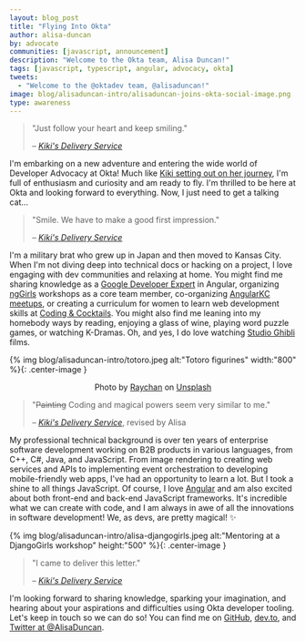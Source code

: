 ```yaml
---
layout: blog_post
title: "Flying Into Okta"
author: alisa-duncan
by: advocate
communities: [javascript, announcement]
description: "Welcome to the Okta team, Alisa Duncan!"
tags: [javascript, typescript, angular, advocacy, okta]
tweets:
  - "Welcome to the @oktadev team, @alisaduncan!"
image: blog/alisaduncan-intro/alisaduncan-joins-okta-social-image.png
type: awareness
---
```

  
> "Just follow your heart and keep smiling."
>
> – <cite>[Kiki's Delivery Service](https://www.ghibli.jp/works/majo/)</cite>

I'm embarking on a new adventure and entering the wide world of Developer Advocacy at Okta! Much like [Kiki setting out on her journey](https://en.wikipedia.org/wiki/Kiki%27s_Delivery_Service#Plot), I'm full of enthusiasm and curiosity and am ready to fly. I'm thrilled to be here at Okta and looking forward to everything. Now, I just need to get a talking cat...

> "Smile. We have to make a good first impression."
>
> – <cite>[Kiki's Delivery Service](https://www.ghibli.jp/works/majo/)</cite>
 
I'm a military brat who grew up in Japan and then moved to Kansas City. When I'm not diving deep into technical docs or hacking on a project, I love engaging with dev communities and relaxing at home. You might find me sharing knowledge as a [Google Developer Expert](https://developers.google.com/community/experts) in Angular, organizing [ngGirls](https://www.ng-girls.org/) workshops as a core team member, co-organizing [AngularKC meetups](https://www.meetup.com/angularkc/), or creating a curriculum for women to learn web development skills at [Coding & Cocktails](https://codingandcocktails.kcwomenintech.org/). You might also find me leaning into my homebody ways by reading, enjoying a glass of wine, playing word puzzle games, or watching K-Dramas. Oh, and yes, I do love watching [Studio Ghibli](https://www.ghibli.jp/) films. 

{% img blog/alisaduncan-intro/totoro.jpeg alt:"Totoro figurines" width:"800" %}{: .center-image }

<p style="text-align:center">Photo by <a href="https://unsplash.com/@wx1993">Raychan</a> on <a href="https://unsplash.com">Unsplash</a></p>

> "~~Painting~~ Coding and magical powers seem very similar to me."
> 
> – <cite>[Kiki's Delivery Service](https://www.ghibli.jp/works/majo/)</cite>, revised by Alisa

My professional technical background is over ten years of enterprise software development working on B2B products in various languages, from C++, C#, Java, and JavaScript. From image rendering to creating web services and APIs to implementing event orchestration to developing mobile-friendly web apps, I've had an opportunity to learn a lot. But I took a shine to all things JavaScript. Of course, I love [Angular](https://angular.io) and am also excited about both front-end and back-end JavaScript frameworks. It's incredible what we can create with code, and I am always in awe of all the innovations in software development! We, as devs, are pretty magical! ✨

{% img blog/alisaduncan-intro/alisa-djangogirls.jpeg alt:"Mentoring at a DjangoGirls workshop" height:"500" %}{: .center-image }

> "I came to deliver this letter."
> 
> – <cite>[Kiki's Delivery Service](https://www.ghibli.jp/works/majo/)</cite>
  
I'm looking forward to sharing knowledge, sparking your imagination, and hearing about your aspirations and difficulties using Okta developer tooling. Let's keep in touch so we can do so! You can find me on [GitHub](https://github.com/alisaduncan), [dev.to](https://dev.to/alisaduncan), and [Twitter at @AlisaDuncan](https://twitter.com/alisaduncan).
